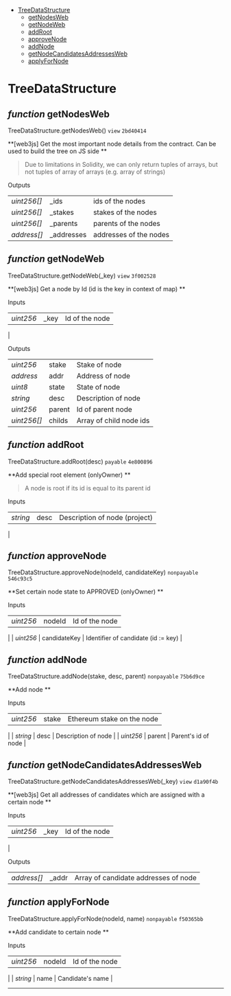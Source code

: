 * [TreeDataStructure](#treedatastructure)
  * [getNodesWeb](#function-getnodesweb)
  * [getNodeWeb](#function-getnodeweb)
  * [addRoot](#function-addroot)
  * [approveNode](#function-approvenode)
  * [addNode](#function-addnode)
  * [getNodeCandidatesAddressesWeb](#function-getnodecandidatesaddressesweb)
  * [applyForNode](#function-applyfornode)

# TreeDataStructure


## *function* getNodesWeb

TreeDataStructure.getNodesWeb() `view` `2bd40414`

**[web3js] Get the most important node details from the contract. Can be used to build the tree on JS side**

> Due to limitations in Solidity, we can only return tuples of arrays, but not tuples of array of arrays (e.g. array of strings) 



Outputs

| | | |
|-|-|-|
| *uint256[]* | _ids | ids of the nodes |
| *uint256[]* | _stakes | stakes of the nodes |
| *uint256[]* | _parents | parents of the nodes |
| *address[]* | _addresses | addresses of the nodes |

## *function* getNodeWeb

TreeDataStructure.getNodeWeb(_key) `view` `3f002528`

**[web3js] Get a node by Id (id is the key in context of map)**


Inputs

| | | |
|-|-|-|
| *uint256* | _key | Id of the node |

Outputs

| | | |
|-|-|-|
| *uint256* | stake | Stake of node |
| *address* | addr | Address of node |
| *uint8* | state | State of node |
| *string* | desc | Description of node |
| *uint256* | parent | Id of parent node |
| *uint256[]* | childs | Array of child node ids |

## *function* addRoot

TreeDataStructure.addRoot(desc) `payable` `4e800896`

**Add special root element (onlyOwner) **

> A node is root if its id is equal to its parent id

Inputs

| | | |
|-|-|-|
| *string* | desc | Description of node (project) |


## *function* approveNode

TreeDataStructure.approveNode(nodeId, candidateKey) `nonpayable` `546c93c5`

**Set certain node state to APPROVED (onlyOwner)**


Inputs

| | | |
|-|-|-|
| *uint256* | nodeId | Id of the node |
| *uint256* | candidateKey | Identifier of candidate (id := key) |


## *function* addNode

TreeDataStructure.addNode(stake, desc, parent) `nonpayable` `75b6d9ce`

**Add node**


Inputs

| | | |
|-|-|-|
| *uint256* | stake | Ethereum stake on the node |
| *string* | desc | Description of node |
| *uint256* | parent | Parent's id of node |


## *function* getNodeCandidatesAddressesWeb

TreeDataStructure.getNodeCandidatesAddressesWeb(_key) `view` `d1a90f4b`

**[web3js] Get all addresses of candidates which are assigned with a certain node**


Inputs

| | | |
|-|-|-|
| *uint256* | _key | Id of the node |

Outputs

| | | |
|-|-|-|
| *address[]* | _addr | Array of candidate addresses of node |

## *function* applyForNode

TreeDataStructure.applyForNode(nodeId, name) `nonpayable` `f50365bb`

**Add candidate to certain node**


Inputs

| | | |
|-|-|-|
| *uint256* | nodeId | Id of the node |
| *string* | name | Candidate's name |



---